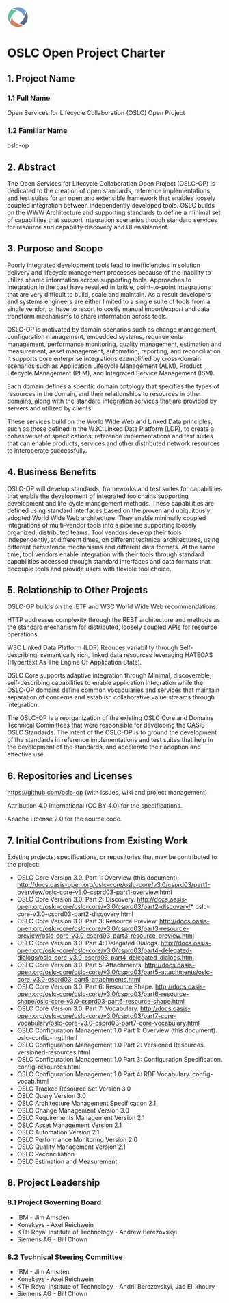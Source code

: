 <img src="graphics/oslc-logo.png" width="50"> 

# OSLC Open Project Charter

## 1. Project Name
### 1.1 Full Name
Open Services for Lifecycle Collaboration (OSLC) Open Project


### 1.2 Familiar Name
oslc-op

## 2. Abstract
The Open Services for Lifecycle Collaboration Open Project  (OSLC-OP) is dedicated to the creation of open standards, reference implementations, and test suites for an open and extensible framework that enables loosely coupled integration between independently developed tools. OSLC builds on the WWW Architecture and supporting standards to define a minimal set of capabilities that support integration scenarios though standard services for resource and capability discovery and UI enablement.

## 3. Purpose and Scope
Poorly integrated development tools lead to inefficiencies in solution delivery and lifecycle management processes because of the inability to utilize shared information across supporting tools. Approaches to integration in the past have resulted in brittle, point-to-point integrations that are very difficult to build, scale and maintain. As a result developers and systems engineers are either limited to a single suite of tools from a single vendor, or have to resort to costly manual import/export and data transform mechanisms to share information across tools. 

OSLC-OP is motivated by domain scenarios such as change management, configuration management, embedded systems, requirements management, performance monitoring, quality management, estimation and measurement, asset management, automation, reporting, and reconciliation. It supports core enterprise integrations exemplified by cross-domain scenarios such as Application Lifecycle Management (ALM), Product Lifecycle Management (PLM), and Integrated Service Management (ISM). 

Each domain defines a specific domain ontology that specifies the types of resources in the domain, and their relationships to resources in other domains, along with the standard integration services that are provided by servers and utilized by clients.

These services build on the World Wide Web and Linked Data principles, such as those defined in the W3C Linked Data Platform (LDP), to create a cohesive set of specifications, reference implementations and test suites that can enable products, services and other distributed network resources to interoperate successfully. 


## 4. Business Benefits
OSLC-OP will develop standards, frameworks and test suites for capabilities that enable the development of integrated toolchains supporting development and life-cycle management methods. These capabilities are defined using standard interfaces based on the proven and ubiquitously adopted World Wide Web architecture. They enable minimally coupled integrations of multi-vendor tools into a pipeline supporting loosely organized, distributed teams. Tool vendors develop their tools independently, at different times, on different technical architectures, using different persistence mechanisms and different data formats. At the same time, tool vendors enable integration with their tools through standard capabilities accessed through standard interfaces and data formats that decouple tools and provide users with flexible tool choice.

## 5. Relationship to Other Projects
OSLC-OP builds on the IETF and W3C World Wide Web recommendations. 

HTTP addresses complexity through the REST architecture and methods as the standard mechanism for distributed, loosely coupled APIs for resource operations.

W3C Linked Data Platform (LDP) Reduces variability through Self-describing, semantically rich, linked data resources leveraging HATEOAS  (Hypertext As The Engine Of Application State).

OSLC Core supports adaptive integration through Minimal, discoverable, self-describing capabilities to enable application integration while the OSLC-OP domains define common vocabularies and services that maintain separation of concerns and establish collaborative value streams through integration. 

The OSLC-OP is a reorganization of the existing OSLC Core and Domains Technical Committees that were responsible for developing the OASIS OSLC Standards. The intent of the OSLC-OP is to ground the development of the standards in reference implementations and test suites that help in the development of the standards, and accelerate their adoption and effective use.

## 6. Repositories and Licenses
https://github.com/oslc-op (with issues, wiki and project management)

Attribution 4.0 International (CC BY 4.0) for the specifications.

Apache License 2.0 for the source code.


## 7. Initial Contributions from Existing Work

Existing projects, specifications, or repositories that may be contributed to the project:

* OSLC Core Version 3.0. Part 1: Overview (this document). http://docs.oasis-open.org/oslc-core/oslc-core/v3.0/csprd03/part1-overview/oslc-core-v3.0-csprd03-part1-overview.html
* OSLC Core Version 3.0. Part 2: Discovery. http://docs.oasis-open.org/oslc-core/oslc-core/v3.0/csprd03/part2-discovery/* oslc-core-v3.0-csprd03-part2-discovery.html
* OSLC Core Version 3.0. Part 3: Resource Preview. http://docs.oasis-open.org/oslc-core/oslc-core/v3.0/csprd03/part3-resource-preview/oslc-core-v3.0-csprd03-part3-resource-preview.html
* OSLC Core Version 3.0. Part 4: Delegated Dialogs. http://docs.oasis-open.org/oslc-core/oslc-core/v3.0/csprd03/part4-delegated-dialogs/oslc-core-v3.0-csprd03-part4-delegated-dialogs.html
* OSLC Core Version 3.0. Part 5: Attachments. http://docs.oasis-open.org/oslc-core/oslc-core/v3.0/csprd03/part5-attachments/oslc-core-v3.0-csprd03-part5-attachments.html
* OSLC Core Version 3.0. Part 6: Resource Shape. http://docs.oasis-open.org/oslc-core/oslc-core/v3.0/csprd03/part6-resource-shape/oslc-core-v3.0-csprd03-part6-resource-shape.html
* OSLC Core Version 3.0. Part 7: Vocabulary. http://docs.oasis-open.org/oslc-core/oslc-core/v3.0/csprd03/part7-core-vocabulary/oslc-core-v3.0-csprd03-part7-core-vocabulary.html
* OSLC Configuration Management 1.0 Part 1: Overview (this document). oslc-config-mgt.html
* OSLC Configuration Management 1.0 Part 2: Versioned Resources. versioned-resources.html
* OSLC Configuration Management 1.0 Part 3: Configuration Specification. config-resources.html
* OSLC Configuration Management 1.0 Part 4: RDF Vocabulary. config-vocab.html
* OSLC Tracked Resource Set Version 3.0
* OSLC Query Version 3.0
* OSLC Architecture Management Specification 2.1
* OSLC Change Management Version 3.0
* OSLC Requirements Management Version 2.1
* OSLC Asset Management Version 2.1
* OSLC Automation Version 2.1
* OSLC Performance Monitoring Version 2.0
* OSLC Quality Management Version 2.1
* OSLC Reconciliation
* OSLC Estimation and Measurement


## 8. Project Leadership
### 8.1 Project Governing Board

* IBM - Jim Amsden
* Koneksys - Axel Reichwein
* KTH Royal Institute of Technology - Andrew Berezovskyi
* Siemens AG - Bill Chown

### 8.2 Technical Steering Committee

* IBM - Jim Amsden
* Koneksys - Axel Reichwein
* KTH Royal Institute of Technology - Andrii Berezovskyi, Jad El-khoury
* Siemens AG - Bill Chown
